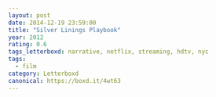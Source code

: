 ```yaml
---
layout: post 
date: 2014-12-19 23:59:00
title: "Silver Linings Playbook"
year: 2012
rating: 0.6
tags_letterboxd: narrative, netflix, streaming, hdtv, nyc
tags:
  - film
category: Letterboxd
canonical: https://boxd.it/4wt63
---
```


